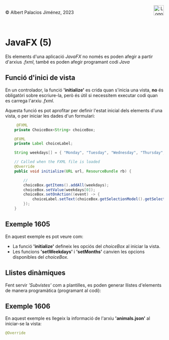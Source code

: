 <div style="display: flex; width: 100%;">
    <div style="flex: 1; padding: 0px;">
        <p>© Albert Palacios Jiménez, 2023</p>
    </div>
    <div style="flex: 1; padding: 0px; text-align: right;">
        <img src="./assets/ieti.png" height="32" alt="Logo de IETI" style="max-height: 32px;">
    </div>
</div>
<br/>

# JavaFX (5)

Els elements d'una aplicació *JavaFX* no només es poden afegir a partir d'arxius *.fxml*, també es poden afegir programant codi *Java*

## Funció d'inici de vista

En un controlador, la funció **'initialize'** es crida quan s'inicia una vista, **no** és obligatòri sobre escriure-la, però és útil si necessitem executar codi quan es carrega l'arxiu *.fxml*.

Aquesta funció es pot aprofitar per definir l'estat inicial dels elements d'una vista, o per iniciar les dades d'un formulari:

```java
     @FXML
    private ChoiceBox<String> choiceBox;

    @FXML
    private Label choiceLabel;

    String weekdays[] = { "Monday", "Tuesday", "Wednesday", "Thursday", "Friday" };

    // Called when the FXML file is loaded
    @Override
    public void initialize(URL url, ResourceBundle rb) {

        // 
        choiceBox.getItems().addAll(weekdays);
        choiceBox.setValue(weekdays[0]);
        choiceBox.setOnAction((event) -> {
            choiceLabel.setText(choiceBox.getSelectionModel().getSelectedItem());
        });
    }
```

## Exemple 1605

En aquest exemple es pot veure com:

- La funció **'initialize'** defineix les opciós del *choiceBox* al iniciar la vista.
- Les funcions **'setWeekdays'** i **'setMonths'** canvien les opcions disponibles del *choiceBox*.

## Llistes dinàmiques

Fent servir *'Subvistes'* com a plantilles, es poden generar llistes d'elements de manera programàtica (programant al codi):

## Exemple 1606

En aquest exemple es llegeix la informació de l'arxiu **'animals.json'** al iniciar-se la vista:

```java
@Override
    
```

